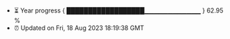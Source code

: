 - ⏳ Year progress { ██████████████████▁▁▁▁▁▁▁▁▁▁▁▁ } 62.95 %
- ⏰ Updated on Fri, 18 Aug 2023 18:19:38 GMT

